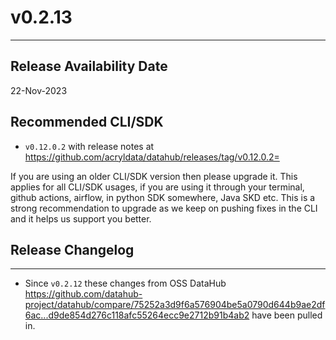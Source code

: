 # v0.2.13
---

Release Availability Date
---
22-Nov-2023

Recommended CLI/SDK
---
- `v0.12.0.2` with release notes at https://github.com/acryldata/datahub/releases/tag/v0.12.0.2=

If you are using an older CLI/SDK version then please upgrade it. This applies for all CLI/SDK usages, if you are using it through your terminal, github actions, airflow, in python SDK somewhere, Java SKD etc. This is a strong recommendation to upgrade as we keep on pushing fixes in the CLI and it helps us support you better.

## Release Changelog
---
- Since `v0.2.12` these changes from OSS DataHub https://github.com/datahub-project/datahub/compare/75252a3d9f6a576904be5a0790d644b9ae2df6ac...d9de854d276c118afc55264ecc9e2712b91b4ab2 have been pulled in.

